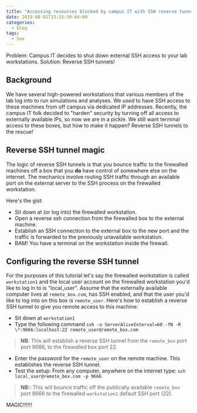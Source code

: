 ```yaml
---
title: "Accessing resources blocked by campus IT with SSH reverse tunnels"
date: 2019-08-01T13:33:30-04:00
categories:
  - blog
tags:
  - hax
---
```


Problem: Campus IT decides to shut down external SSH access to your lab
workstations. Solution: Reverse SSH tunnels!

## Background
We have several high-powered workstations that various members of the lab log
into to run simulations and analyses. We *used* to have SSH access to these
machines from off campus via dedicated IP addresses. Recently, the campus IT
folk decided to "harden" security by turning off all access to externally
available IPs, so now we are in a pickle. We still want terminal access to
these boxes, but how to make it happen? Reverse SSH tunnels to the rescue!

## Reverse SSH tunnel magic
The logic of reverse SSH tunnels is that you bounce traffic to the firewalled
machines off a box that you **do** have control of somewhere else on the
internet. The mechanics involve routing SSH traffic through an available port
on the external server to the SSH process on the firewalled workstation.

Here's the gist:
* Sit down at (or log into) the firewalled workstation.
* Open a reverse ssh connection from the firewalled box to the external machine.
* Establish an SSH connection to the external box to the new port and the
traffic is forwarded to the previously unavailable workstation.
* BAM! You have a terminal on the workstation inside the firewall.

## Configuring the reverse SSH tunnel

For the purposes of this tutorial let's say the firewalled workstation is called
`workstation1` and the local user account on the firewalled workstation you'd
like to log in to is "local_user". Assume that the externally available computer
lives at `remote_box.com`, has SSH enabled, and that the user you'd like to log
into on this box is `remote_user`. Here's how to establish a reverse SSH tunnel
to give you remote access to this machine:

* Sit down at `workstation1`
* Type the following command `ssh -o ServerAliveInterval=60 -fN -R \*:9666:localhost:22 remote_user@remote_box.com`
> **NB**: This will establish a reverse SSH tunnel from the `remote_box` port
port 9666, to the firewalled box port 22.
* Enter the password for the `remote_user` on the remote machine. This establishes
the reverse SSH tunnel.
* Test the setup: From any computer, anywhere on the internet type:
`ssh local_user@remote_box.com -p 9666`
> **NB:**: This will bounce traffic off the publically available `remote_box`
port 9666 to the firewalled `workstation1` default SSH port (22).

MAGIC!!!!!!




